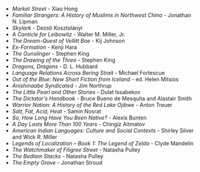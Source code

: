 * _Market Street_ - Xiao Hong
* _Familiar Strangers: A History of Muslims in Northwest China_ - Jonathan N. Lipman
* _Skylark_ - Dezső Kosztolányi
* _A Canticle for Leibowitz_ - Walter M. Miller, Jr.
* _The Dream-Quest of Vellitt Boe_ - Kij Johnson
* _Ex-Formation_ - Kenji Hara
* _The Gunslinger_ - Stephen King
* _The Drawing of the Three_ - Stephen King
* _Dragons, Dragons_ - D. L. Hubbard
* _Language Relations Across Bering Strait_ - Michael Fortescue
* _Out of the Blue: New Short Fiction from Iceland_ - ed. Helen Mitsios
* _Anishinaabe Syndicated_ - Jim Northrup
* _The Little Pearl and Other Stories_ - Dulat Issabekov
* _The Dictator's Handbook_ - Bruce Bueno de Mesquita and Alastair Smith
* _Warrior Nation: A History of the Red Lake Ojibwe_ - Anton Treuer
* _Salt, Fat, Acid, Heat_ - Samin Nosrat
* _So, How Long Have You Been Native?_ - Alexis Bunten
* _A Day Lasts More Than 100 Years_ - Chingiz Aitmatov
* _American Indian Languages: Culture and Social Contexts_ - Shirley Silver and Wick R. Miller
* _Legends of Localization – Book 1: The Legend of Zelda_ - Clyde Mandelin
* _The Watchmaker of Filigree Street_ - Natasha Pulley
* _The Bedlam Stacks_ - Natasha Pulley
* _The Empty Grave_ - Jonathan Stroud